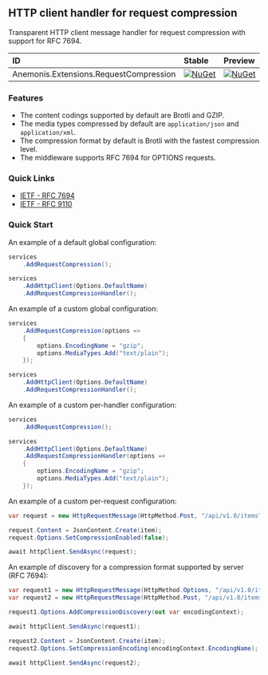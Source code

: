## HTTP client handler for request compression

Transparent HTTP client message handler for request compression with support for RFC 7694.

|ID|Stable|Preview|
|:-|:-|:-|
|Anemonis.Extensions.RequestCompression|[![NuGet](https://img.shields.io/nuget/v/Anemonis.Extensions.RequestCompression?style=flat-square)](https://nuget.org/packages/Anemonis.Extensions.RequestCompression)|[![NuGet](https://img.shields.io/nuget/vpre/Anemonis.Extensions.RequestCompression?style=flat-square)](https://nuget.org/packages/Anemonis.Extensions.RequestCompression)|

### Features

- The content codings supported by default are Brotli and GZIP.
- The media types compressed by default are `application/json` and `application/xml`.
- The compression format by default is Brotli with the fastest compression level.
- The middleware supports RFC 7694 for OPTIONS requests.

### Quick Links

- [IETF - RFC 7694](https://www.rfc-editor.org/rfc/rfc7694)
- [IETF - RFC 9110](https://www.rfc-editor.org/rfc/rfc9110)

### Quick Start

An example of a default global configuration:

```cs
services
    .AddRequestCompression();

services
    .AddHttpClient(Options.DefaultName)
    .AddRequestCompressionHandler();
```

An example of a custom global configuration:

```cs
services
    .AddRequestCompression(options =>
    {
        options.EncodingName = "gzip";
        options.MediaTypes.Add("text/plain");
    });

services
    .AddHttpClient(Options.DefaultName)
    .AddRequestCompressionHandler();
```

An example of a custom per-handler configuration:

```cs
services
    .AddRequestCompression();

services
    .AddHttpClient(Options.DefaultName)
    .AddRequestCompressionHandler(options =>
    {
        options.EncodingName = "gzip";
        options.MediaTypes.Add("text/plain");
    });
```

An example of a custom per-request configuration:

```cs
var request = new HttpRequestMessage(HttpMethod.Post, "/api/v1.0/items");

request.Content = JsonContent.Create(item);
request.Options.SetCompressionEnabled(false);

await httpClient.SendAsync(request);
```

An example of discovery for a compression format supported by server (RFC 7694):

```cs
var request1 = new HttpRequestMessage(HttpMethod.Options, "/api/v1.0/items");
var request2 = new HttpRequestMessage(HttpMethod.Post, "/api/v1.0/items");

request1.Options.AddCompressionDiscovery(out var encodingContext);

await httpClient.SendAsync(request1);

request2.Content = JsonContent.Create(item);
request2.Options.SetCompressionEncoding(encodingContext.EncodingName);

await httpClient.SendAsync(request2);
```